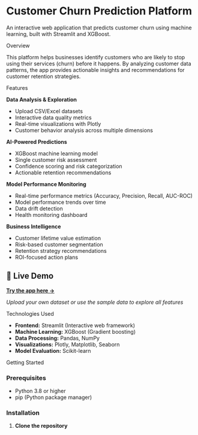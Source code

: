 
# Customer Churn Prediction Platform

An interactive web application that predicts customer churn using machine learning, built with Streamlit and XGBoost.

 Overview

This platform helps businesses identify customers who are likely to stop using their services (churn) before it happens. By analyzing customer data patterns, 
the app provides actionable insights and recommendations for customer retention strategies.

 Features

**Data Analysis & Exploration**
- Upload CSV/Excel datasets
- Interactive data quality metrics
- Real-time visualizations with Plotly
- Customer behavior analysis across multiple dimensions

 **AI-Powered Predictions** 
- XGBoost machine learning model
- Single customer risk assessment
- Confidence scoring and risk categorization
- Actionable retention recommendations

 **Model Performance Monitoring**
- Real-time performance metrics (Accuracy, Precision, Recall, AUC-ROC)
- Model performance trends over time
- Data drift detection
- Health monitoring dashboard

 **Business Intelligence**
- Customer lifetime value estimation
- Risk-based customer segmentation
- Retention strategy recommendations
- ROI-focused action plans

## 🚀 Live Demo

**[Try the app here →](https://Churn-Master.streamlit.app)**

*Upload your own dataset or use the sample data to explore all features*

 Technologies Used

- **Frontend:** Streamlit (Interactive web framework)
- **Machine Learning:** XGBoost (Gradient boosting)
- **Data Processing:** Pandas, NumPy
- **Visualizations:** Plotly, Matplotlib, Seaborn
- **Model Evaluation:** Scikit-learn

 Getting Started

### Prerequisites
- Python 3.8 or higher
- pip (Python package manager)

### Installation

1. **Clone the repository**
